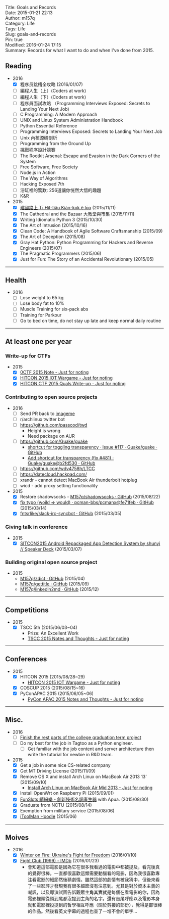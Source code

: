 Title: Goals and Records  
Date: 2015-01-21 22:13  
Author: m157q  
Category: Life  
Tags: Life  
Slug: goals-and-records  
Pin: true  
Modified: 2016-01-24 17:15  
Summary: Records for what I want to do and when I've done from 2015.  
  
  
## Reading  
  
- 2016  
    - [x] 程序员跳槽全攻略 (2016/01/07)  
    - [ ] 編程人生（上）(Coders at work)  
    - [ ] 編程人生（下）(Coders at work)  
    - [ ] 程序員面試攻略 （Programming Interviews Exposed: Secrets to Landing Your Next Job)  
    - [ ] C Programming: A Modern Approach  
    - [ ] UNIX and Linux System Administration Handbook  
    - [ ] Python Essential Reference  
    - [ ] Programming Interviews Exposed: Secrets to Landing Your Next Job  
    - [ ] Unix 內核源碼剖析  
    - [ ] Programming from the Ground Up  
    - [ ] 挑戰程序設計競賽  
    - [ ] The Rootkit Arsenal: Escape and Evasion in the Dark Corners of the System  
    - [ ] Free Software, Free Society  
    - [ ] Node.js in Action  
    - [ ] The Way of Algorithms  
    - [ ] Hacking Exposed 7th  
    - [ ] 浴缸裡的驚歎: 256道讓你恍然大悟的趣題  
    - [ ] K&R  
- 2015  
    - [x] [建國路上 Tī Hit-tiâu Kiàn-kok ê lōo](http://www.hi-on.org.tw/bulletins.jsp?b_ID=152337) (2015/11/11)  
    - [x] The Cathedral and the Bazaar 大教堂與市集 (2015/11/11)  
    - [x] Writing Idiomatic Python 3 (2015/10/30)  
    - [x] The Art of Intrusion (2015/10/16)  
    - [x] Clean Code: A Handbook of Agile Software Craftsmanship (2015/09)  
    - [x] The Art of Deception (2015/08)  
    - [x] Gray Hat Python: Python Programming for Hackers and Reverse Engineers (2015/07)  
    - [x] The Pragmatic Programmers (2015/06)  
    - [x] Just for Fun: The Story of an Accidental Revolutionary  (2015/05)  
  
---  
  
## Health  
  
- 2016  
    - [ ] Lose weight to 65 kg  
    - [ ] Lose body fat to 10%  
    - [ ] Muscle Training for six-pack abs  
    - [ ] Training for Parkour  
    - [ ] Go to bed on time, do not stay up late and keep normal daily routine  
  
---  
  
## At least one per year  
  
### Write-up for CTFs  
  
- 2015  
    - [x] [0CTF 2015 Note - Just for noting](https://m157q.github.io/posts/2015/03/30/0ctf-2015-note/)  
    - [x] [HITCON 2015 IOT Wargame - Just for noting](https://m157q.github.io/posts/2015/08/29/hitcon-2015-iot-wargame/)  
    - [x] [HITCON CTF 2015 Quals Write-up - Just for noting](https://m157q.github.io/posts/2015/10/19/hitcon-ctf-2015-quals-write-up/)  
  
###  Contributing to open source projects  
  
- 2016  
    - [ ] Send PR back to [imageme](https://github.com/M157q/imageme)  
    - [ ] r/archlinux twitter bot  
    - [ ] <https://github.com/passcod/twd>  
        - Height is wrong  
        - Need package on AUR  
    - [ ] <https://github.com/Guake/guake>  
        - [shortcut for toggling transparency · Issue #117 · Guake/guake · GitHub](https://github.com/Guake/guake/issues/117)  
        - [Add shortcut for transparency (fix #481) · Guake/guake@b2fd530 · GitHub](https://github.com/Guake/guake/commit/b2fd53053b0ff61757ca8fac2f97b3fa10d0be30)  
    - [ ] <https://github.com/wdv4758h/LTCC>  
    - [ ] <https://datecloud.hackpad.com/>  
    - [ ] xrandr - cannot detect MacBook Air thunderbolt hotplug  
    - [ ] wicd - add proxy setting functionality  
- 2015  
    - [x] Restore shadowsocks - [M157q/shadowsocks · GitHub](https://github.com/M157q/shadowsocks) (2015/08/22)  
    - [x] [fix typo (woild => would) · pcman-bbs/pcmanx@fe71feb · GitHub](https://github.com/pcman-bbs/pcmanx/commit/fe71febde878142698609298c725c845bfeda8b9) (2015/03/14)  
    - [x] [fntsrlike/slack-irc-syncbot · GitHub](https://github.com/fntsrlike/slack-irc-syncbot) (2015/03/05)  
  
### Giving talk in conference  
  
- 2015  
    - [x] [SITCON2015 Android Repackaged App Detection System by shunyi // Speaker Deck](https://speakerdeck.com/m157q/sitcon2015-android-repackaged-app-detection-system-by-shunyi) (2015/03/07)  
  
### Building original open source project  
  
- 2015  
    - [M157q/zdict · GitHub](https://github.com/M157q/zdict) (2015/04)  
    - [M157q/gettitle · GitHub](https://github.com/M157q/gettitle) (2015/09)  
    - [M157q/linkedin2md · GitHub](https://github.com/M157q/linkedin2md) (2015/12)  
  
---  
  
## Competitions  
  
- 2015  
    - [x] TSCC 5th (2015/06/03~04)  
        - Prize: An Excellent Work  
        - [TSCC 2015 Notes and Thoughts - Just for noting](https://m157q.github.io/posts/2015/09/15/tscc-2015-notes-and-thoughts/)  
  
---  
  
## Conferences  
  
- 2015  
    - [x] HITCON 2015 (2015/08/28~29)  
        - [HITCON 2015 IOT Wargame - Just for noting](https://m157q.github.io/posts/2015/08/29/hitcon-2015-iot-wargame/)  
    - [x] COSCUP 2015 (2015/08/15~16)  
    - [x] PyConAPAC 2015 (2015/06/05~06)  
        - [PyCon APAC 2015 Notes and Thoughts - Just for noting](https://m157q.github.io/posts/2015/07/26/pycon-apac-2015-notes-and-thoughts/)  
  
---  
  
## Misc.  
  
- 2016  
    - [ ] [Finish the rest parts of the college graduation term project](https://github.com/M157q/Android-Repackaged-App-Detection-System)  
    - [ ] Do my best for the job in Tagtoo as a Python engineer.  
        - [ ] Get familiar with the job content and server architecture then write the tutorial for newbie in R&D team.  
- 2015  
    - [x] Get a job in some nice CS-related company  
    - [x] Get MT Driving License (2015/11/09)  
    - [x] Remove OS X and install Arch Linux on MacBook Air 2013 13' (2015/09/10)  
        - [Install Arch Linux on MacBook Air Mid 2013 - Just for noting](https://m157q.github.io/posts/2015/09/10/install-arch-linux-on-macbook-air-mid-2013/)  
    - [x] Install OpenWrt on Raspberry Pi (2015/09/01)  
    - [x] [FunSlots 繽紛樂 - 創新技術名詞產生器](http://slot.miario.com/machines/134420) with Apua. (2015/08/30)  
    - [x] Graduate from NCTU (2015/08/14)  
    - [x] Exemption from military service (2015/08/06)  
    - [x] [iToolMan Hoodie](https://hackpad.com/iToolMan-T-cOJlcwLntzx) (2015/06)  
  
---  
  
## Moives  
  
- 2016  
    - [x] [Winter on Fire: Ukraine's Fight for Freedom](/posts/2016/01/10/winter-on-fire/) (2016/01/10)  
    - [x] [Fight Club (1999) - IMDb](http://www.imdb.com/title/tt0137523/) (2016/01/23)  
        - 會知道這部電影是因為它在很多我看過的電影中都被提及，看完後真的覺得很棒。一直都很喜歡這類需要動腦看的電影，因為我很喜歡專注看電影的細節然後猜劇情。雖然這部的劇情有被我猜中，但後來看了一些影評才發現我有很多細節沒有注意到。尤其是對於資本主義的嘲諷，以及導演試圖告訴觀眾主角其實就是每個在看電影的你，因為電影裡頭從頭到尾都沒提到主角的名字。還有首尾呼應以及電影本身就和電影裡投提到的哲學相互呼應（關於剪接的部份），覺得是部很棒的作品。然後看英文字幕的過程也查了一堆不會的單字...  
